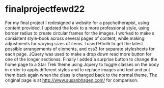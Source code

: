 # finalprojectfewd22

For my final project I redesigned a website for a psychotherapist, using content provided. I updated the look
to a more professional style, using border radius to create circular frames for the images. I worked to make
a consistent style-book across several pages of content, while making adjustments for varying sizes of items.
I used Html5 to get the latest possible arrangements of elements, and css3 for separate stylesheets for each page.
JQuery was used to make a drop down read more button for one of the longer sectionss. Finally I added a surprise button
to change the home page to a Star Trek theme using Jquery to toggle classes on the body in order to apply different styles
and to replace images and text and put them back again when the class is changed back to the normal theme.
The original page is at http://www.susanbhagen.com/ for comparison.
